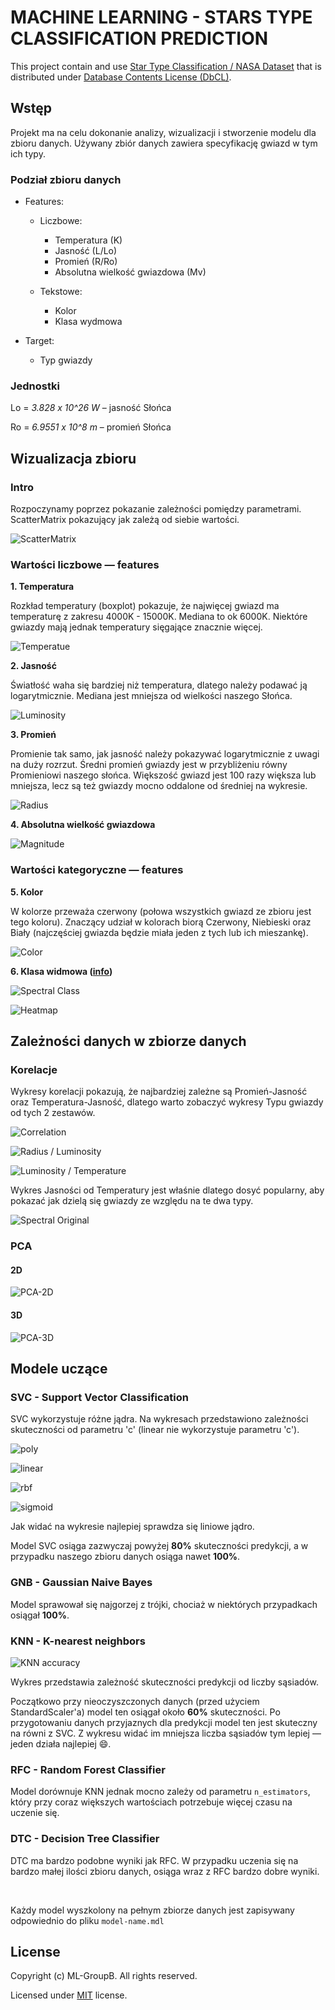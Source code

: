 # MACHINE LEARNING - STARS TYPE CLASSIFICATION PREDICTION

This project contain and use [Star Type Classification / NASA Dataset](https://www.kaggle.com/brsdincer/star-type-classification)
that is distributed under [Database Contents License (DbCL)](https://opendatacommons.org/licenses/dbcl/dbcl-10.txt).

## Wstęp

Projekt ma na celu dokonanie analizy, wizualizacji i stworzenie modelu dla zbioru danych. Używany zbiór danych zawiera
specyfikację gwiazd w tym ich typy.


### Podział zbioru danych

* Features:

    * Liczbowe:
        * Temperatura (K)
        * Jasność (L/Lo)
        * Promień (R/Ro)
        * Absolutna wielkość gwiazdowa (Mv)

    * Tekstowe:
        * Kolor
        * Klasa wydmowa

* Target:
    * Typ gwiazdy

### Jednostki

Lo = _3.828 x 10^26 W_ – jasność Słońca

Ro = _6.9551 x 10^8 m_ – promień Słońca

## Wizualizacja zbioru

### Intro

Rozpoczynamy poprzez pokazanie zależności pomiędzy parametrami. ScatterMatrix pokazujący jak zależą od siebie wartości.

![ScatterMatrix](./img/scatter_matrix.png)

### Wartości liczbowe — features

__1. Temperatura__

Rozkład temperatury (boxplot) pokazuje, że najwięcej gwiazd ma temperaturę z zakresu 4000K - 15000K. Mediana to ok
6000K. Niektóre gwiazdy mają jednak temperatury sięgające znacznie więcej.

![Temperatue](./img/temp.png)


__2. Jasność__

Światłość waha się bardziej niż temperatura, dlatego należy podawać ją logarytmicznie. Mediana jest mniejsza od
wielkości naszego Słońca.

![Luminosity](./img/lum.png)


__3. Promień__

Promienie tak samo, jak jasność należy pokazywać logarytmicznie z uwagi na duży rozrzut. Średni promień gwiazdy jest w
przybliżeniu równy Promieniowi naszego słońca. Większość gwiazd jest 100 razy większa lub mniejsza, lecz są też gwiazdy
mocno oddalone od średniej na wykresie.

![Radius](./img/radius.png)


__4. Absolutna wielkość gwiazdowa__

![Magnitude](./img/magn.png)


### Wartości kategoryczne — features

__5. Kolor__

W kolorze przeważa czerwony (połowa wszystkich gwiazd ze zbioru jest tego koloru). Znaczący udział w kolorach biorą
Czerwony, Niebieski oraz Biały (najczęściej gwiazda będzie miała jeden z tych lub ich mieszankę).

![Color](./img/color.png)


__6. Klasa widmowa ([info](https://en.wikipedia.org/wiki/Asteroid_spectral_types))__

![Spectral Class](./img/spec.png)

![Heatmap](./img/cat_heat.png)
## Zależności danych w zbiorze danych

### Korelacje

Wykresy korelacji pokazują, że najbardziej zależne są Promień-Jasność oraz Temperatura-Jasność, dlatego warto zobaczyć
wykresy Typu gwiazdy od tych 2 zestawów.

![Correlation](./img/corel.png)

![Radius / Luminosity](./img/radius-lum.png)

![Luminosity / Temperature](./img/lum-temp.png)

Wykres Jasności od Temperatury jest właśnie dlatego dosyć popularny, aby pokazać jak dzielą się gwiazdy ze względu na te
dwa typy.

![Spectral Original](https://astropolis.pl/uploads/post-29939-0-90749600-1460753620.jpg)

### PCA

#### 2D

![PCA-2D](./img/pca-2d.png)

#### 3D

![PCA-3D](./img/pca-3d.gif)

## Modele uczące

### SVC - Support Vector Classification

SVC wykorzystuje różne jądra. Na wykresach przedstawiono zależności skuteczności od parametru 'c' (linear nie wykorzystuje parametru 'c').

![poly](./img/poly.png)

![linear](./img/lin.png)

![rbf](./img/rbf.png)

![sigmoid](./img/sigmoid.png)

Jak widać na wykresie najlepiej sprawdza się liniowe jądro.

Model SVC osiąga zazwyczaj powyżej __80%__ skuteczności predykcji, a w przypadku naszego zbioru danych osiąga nawet __100%__.

### GNB - Gaussian Naive Bayes

Model sprawował się najgorzej z trójki, chociaż w niektórych przypadkach osiągał __100%__.

### KNN - K-nearest neighbors

![KNN accuracy](./img/knn-acc.png)

Wykres przedstawia zależność skuteczności predykcji od liczby sąsiadów.

Początkowo przy nieoczyszczonych danych (przed użyciem StandardScaler'a) model ten osiągał około __60%__ skuteczności.
Po przygotowaniu danych przyjaznych dla predykcji model ten jest skuteczny na równi z SVC.
Z wykresu widać im mniejsza liczba sąsiadów tym lepiej — jeden działa najlepiej 😄.

### RFC - Random Forest Classifier

Model dorównuje KNN jednak mocno zależy od parametru `n_estimators`, który przy coraz większych wartościach potrzebuje więcej czasu na uczenie się.

### DTC - Decision Tree Classifier

DTC ma bardzo podobne wyniki jak RFC. W przypadku uczenia się na bardzo małej ilości zbioru danych,
osiąga wraz z RFC bardzo dobre wyniki.

<br/>

Każdy model wyszkolony na pełnym zbiorze danych jest zapisywany odpowiednio do pliku `model-name.mdl`

## License

Copyright (c) ML-GroupB. All rights reserved.

Licensed under [MIT](./LICENSE) license.